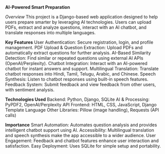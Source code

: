 **AI-Powered Smart Preparation**

*Overview*
This project is a Django-based web application designed to help users prepare smarter by leveraging AI technologies. Users can upload PDFs, extract and analyze questions, interact with an AI chatbot, and translate responses into multiple languages.

**Key Features**
User Authentication: Secure registration, login, and profile management.
PDF Upload & Question Extraction: Upload PDFs and automatically extract questions for further analysis.
AI-Based Similarity Detection: Find similar or repeated questions using external AI APIs (OpenAI/Perplexity).
Chatbot Integration: Interact with an AI-powered chatbot for instant answers and support.
Multilingual Translation: Translate chatbot responses into Hindi, Tamil, Telugu, Arabic, and Chinese.
Speech Synthesis: Listen to chatbot responses using built-in speech features.
Feedback System: Submit feedback and view feedback from other users, with sentiment analysis.

**Technologies Used**
Backend: Python, Django, SQLite
AI & Processing: PyPDF2, OpenAI/Perplexity API
Frontend: HTML, CSS, JavaScript, Django Template Language
Other Libraries: Pillow (image handling), Requests (API calls)

**Importance**
Smart Automation: Automates question analysis and provides intelligent chatbot support using AI.
Accessibility: Multilingual translation and speech synthesis make the app accessible to a wider audience.
User Engagement: Feedback and chatbot features enhance user interaction and satisfaction.
Easy Deployment: Uses SQLite for simple setup and portability.
